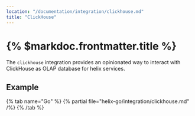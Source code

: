 ```yaml
---
location: "/documentation/integration/clickhouse.md"
title: "ClickHouse"
---
```


# {% $markdoc.frontmatter.title %}

The `clickhouse` integration provides an opinionated way to interact with ClickHouse
as OLAP database for helix services.

## Example

{% tab name="Go" %}
  {% partial file="helix-go/integration/clickhouse.md" /%} 
{% /tab %}
